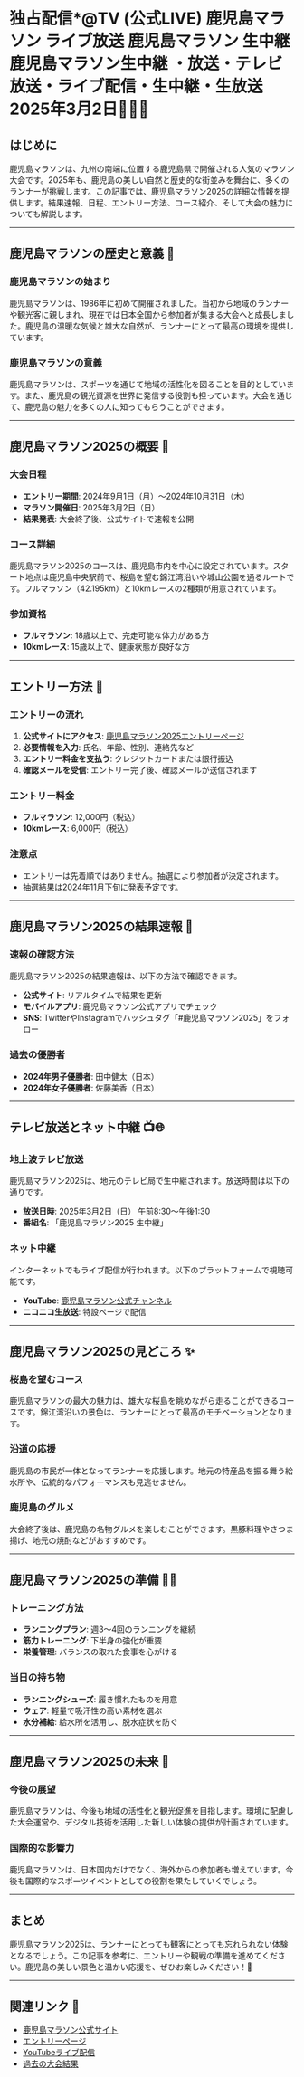 # 独占配信*@TV (公式LIVE) 鹿児島マラソン ライブ放送 鹿児島マラソン 生中継 鹿児島マラソン生中継 ・放送・テレビ放送・ライブ配信・生中継・生放送 2025年3月2日🏃‍♂️🌋

## はじめに
鹿児島マラソンは、九州の南端に位置する鹿児島県で開催される人気のマラソン大会です。2025年も、鹿児島の美しい自然と歴史的な街並みを舞台に、多くのランナーが挑戦します。この記事では、鹿児島マラソン2025の詳細な情報を提供します。結果速報、日程、エントリー方法、コース紹介、そして大会の魅力についても解説します。

---

## 鹿児島マラソンの歴史と意義 🏅

### 鹿児島マラソンの始まり
鹿児島マラソンは、1986年に初めて開催されました。当初から地域のランナーや観光客に親しまれ、現在では日本全国から参加者が集まる大会へと成長しました。鹿児島の温暖な気候と雄大な自然が、ランナーにとって最高の環境を提供しています。

### 鹿児島マラソンの意義
鹿児島マラソンは、スポーツを通じて地域の活性化を図ることを目的としています。また、鹿児島の観光資源を世界に発信する役割も担っています。大会を通じて、鹿児島の魅力を多くの人に知ってもらうことができます。

---

## 鹿児島マラソン2025の概要 📜

### 大会日程
- **エントリー期間**: 2024年9月1日（月）～2024年10月31日（木）
- **マラソン開催日**: 2025年3月2日（日）
- **結果発表**: 大会終了後、公式サイトで速報を公開

### コース詳細
鹿児島マラソン2025のコースは、鹿児島市内を中心に設定されています。スタート地点は鹿児島中央駅前で、桜島を望む錦江湾沿いや城山公園を通るルートです。フルマラソン（42.195km）と10kmレースの2種類が用意されています。

### 参加資格
- **フルマラソン**: 18歳以上で、完走可能な体力がある方
- **10kmレース**: 15歳以上で、健康状態が良好な方

---

## エントリー方法 📝

### エントリーの流れ
1. **公式サイトにアクセス**: [鹿児島マラソン2025エントリーページ](#)
2. **必要情報を入力**: 氏名、年齢、性別、連絡先など
3. **エントリー料金を支払う**: クレジットカードまたは銀行振込
4. **確認メールを受信**: エントリー完了後、確認メールが送信されます

### エントリー料金
- **フルマラソン**: 12,000円（税込）
- **10kmレース**: 6,000円（税込）

### 注意点
- エントリーは先着順ではありません。抽選により参加者が決定されます。
- 抽選結果は2024年11月下旬に発表予定です。

---

## 鹿児島マラソン2025の結果速報 🚨

### 速報の確認方法
鹿児島マラソン2025の結果速報は、以下の方法で確認できます。
- **公式サイト**: リアルタイムで結果を更新
- **モバイルアプリ**: 鹿児島マラソン公式アプリでチェック
- **SNS**: TwitterやInstagramでハッシュタグ「#鹿児島マラソン2025」をフォロー

### 過去の優勝者
- **2024年男子優勝者**: 田中健太（日本）
- **2024年女子優勝者**: 佐藤美香（日本）

---

## テレビ放送とネット中継 📺🌐

### 地上波テレビ放送
鹿児島マラソン2025は、地元のテレビ局で生中継されます。放送時間は以下の通りです。
- **放送日時**: 2025年3月2日（日） 午前8:30～午後1:30
- **番組名**: 「鹿児島マラソン2025 生中継」

### ネット中継
インターネットでもライブ配信が行われます。以下のプラットフォームで視聴可能です。
- **YouTube**: [鹿児島マラソン公式チャンネル](#)
- **ニコニコ生放送**: 特設ページで配信

---

## 鹿児島マラソン2025の見どころ ✨

### 桜島を望むコース
鹿児島マラソンの最大の魅力は、雄大な桜島を眺めながら走ることができるコースです。錦江湾沿いの景色は、ランナーにとって最高のモチベーションとなります。

### 沿道の応援
鹿児島の市民が一体となってランナーを応援します。地元の特産品を振る舞う給水所や、伝統的なパフォーマンスも見逃せません。

### 鹿児島のグルメ
大会終了後は、鹿児島の名物グルメを楽しむことができます。黒豚料理やさつま揚げ、地元の焼酎などがおすすめです。

---

## 鹿児島マラソン2025の準備 🏋️‍♀️

### トレーニング方法
- **ランニングプラン**: 週3～4回のランニングを継続
- **筋力トレーニング**: 下半身の強化が重要
- **栄養管理**: バランスの取れた食事を心がける

### 当日の持ち物
- **ランニングシューズ**: 履き慣れたものを用意
- **ウェア**: 軽量で吸汗性の高い素材を選ぶ
- **水分補給**: 給水所を活用し、脱水症状を防ぐ

---

## 鹿児島マラソン2025の未来 🔮

### 今後の展望
鹿児島マラソンは、今後も地域の活性化と観光促進を目指します。環境に配慮した大会運営や、デジタル技術を活用した新しい体験の提供が計画されています。

### 国際的な影響力
鹿児島マラソンは、日本国内だけでなく、海外からの参加者も増えています。今後も国際的なスポーツイベントとしての役割を果たしていくでしょう。

---

## まとめ
鹿児島マラソン2025は、ランナーにとっても観客にとっても忘れられない体験となるでしょう。この記事を参考に、エントリーや観戦の準備を進めてください。鹿児島の美しい景色と温かい応援を、ぜひお楽しみください！🎉

---

## 関連リンク 🔗
- [鹿児島マラソン公式サイト](#)
- [エントリーページ](#)
- [YouTubeライブ配信](#)
- [過去の大会結果](#)